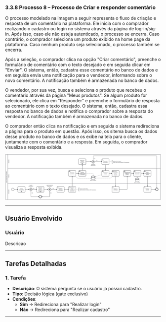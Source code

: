 ### 3.3.8 Processo 8 – Processo de Criar e responder comentário

O processo modelado na imagem a seguir representa o fluxo de criação e resposta de um comentário na plataforma. Ele inicia com o comprador realizando o cadastro ou login no sistema através da página de log-in/sig-in. Após isso, caso ele não esteja autenticado, o processo se encerra. Caso contrário, o comprador seleciona um produto exibido na home page da plataforma. Caso nenhum produto seja selecionado, o processo também se encerra.

Após a seleção, o comprador clica na opção "Criar comentário", preenche o formulário de comentário com o texto desejado e em seguida clicar em "Enviar". O sistema, então, cadastra esse comentário no banco de dados e em seguida envia uma notificação para o vendedor, informando sobre o novo comentário. A notificação também é armazenada no banco de dados.

O vendedor, por sua vez, busca e seleciona o produto que recebeu o comentário através da página "Meus produtos". Se algum produto for selecionado, ele clica em "Responder" e preenche o formulário de resposta ao comentário com o texto desejado. O sistema, então, cadastra essa resposta no banco de dados e notifica o comprador sobre a resposta do vendedor. A notificação também é armazenada no banco de dados.

O comprador então clica na notificação e em seguida o sistema redireciona a página para o produto em questão. Após isso, os sitema busca os dados desse produto no banco de dados e os exibe na tela para o cliente, juntamente com o comentário e a resposta. Em seguida, o comprador visualiza a resposta exibida.

![Processo de Criar e responder comentário](../images/processo08-criar-responder-comentario.png "Modelo BPMN do Processo 8.")

---

## **Usuário Envolvido**

### **Usuário**
Descricao

---

## **Tarefas Detalhadas**

### **1. Tarefa**
- **Descrição**: O sistema pergunta se o usuário já possui cadastro.
- **Tipo**: Decisão lógica (gate exclusivo)
- **Condições**:  
  - **Sim** → Redireciona para "Realizar login"  
  - **Não** → Redireciona para "Realizar cadastro"  

---
